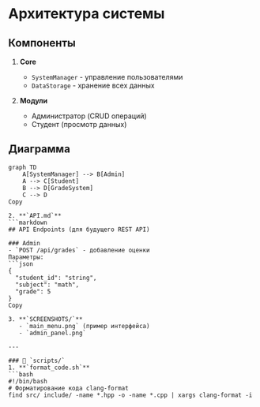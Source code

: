 # Архитектура системы

## Компоненты
1. **Core**  
   - `SystemManager` - управление пользователями
   - `DataStorage` - хранение всех данных

2. **Модули**  
   - Администратор (CRUD операций)
   - Студент (просмотр данных)

## Диаграмма
```mermaid
graph TD
    A[SystemManager] --> B[Admin]
    A --> C[Student]
    B --> D[GradeSystem]
    C --> D
Copy

2. **`API.md`**  
```markdown
## API Endpoints (для будущего REST API)

### Admin
- `POST /api/grades` - добавление оценки  
Параметры:  
```json
{
  "student_id": "string",
  "subject": "math",
  "grade": 5
}
Copy

3. **`SCREENSHOTS/`**  
   - `main_menu.png` (пример интерфейса)
   - `admin_panel.png`

---

### 📂 `scripts/`
1. **`format_code.sh`**  
```bash
#!/bin/bash
# Форматирование кода clang-format
find src/ include/ -name *.hpp -o -name *.cpp | xargs clang-format -i
